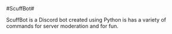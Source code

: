 #ScuffBot#

ScuffBot is a Discord bot created using Python is has a variety of commands for server moderation and for fun.
